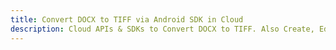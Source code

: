 ---title: Convert DOCX to TIFF via Android SDK in Clouddescription: Cloud APIs & SDKs to Convert DOCX to TIFF. Also Create, Edit & Render Microsoft Word & OpenOffice documents in the Cloud.---